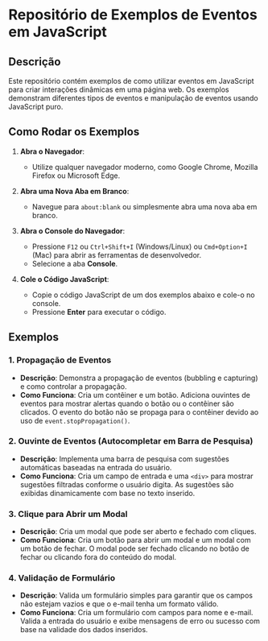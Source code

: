# Repositório de Exemplos de Eventos em JavaScript

## Descrição

Este repositório contém exemplos de como utilizar eventos em JavaScript para criar interações dinâmicas em uma página web. Os exemplos demonstram diferentes tipos de eventos e manipulação de eventos usando JavaScript puro.

## Como Rodar os Exemplos

1. **Abra o Navegador**:
   - Utilize qualquer navegador moderno, como Google Chrome, Mozilla Firefox ou Microsoft Edge.

2. **Abra uma Nova Aba em Branco**:
   - Navegue para `about:blank` ou simplesmente abra uma nova aba em branco.

3. **Abra o Console do Navegador**:
   - Pressione `F12` ou `Ctrl+Shift+I` (Windows/Linux) ou `Cmd+Option+I` (Mac) para abrir as ferramentas de desenvolvedor.
   - Selecione a aba **Console**.

4. **Cole o Código JavaScript**:
   - Copie o código JavaScript de um dos exemplos abaixo e cole-o no console.
   - Pressione **Enter** para executar o código.

## Exemplos

### 1. Propagação de Eventos

- **Descrição**: Demonstra a propagação de eventos (bubbling e capturing) e como controlar a propagação.
- **Como Funciona**: Cria um contêiner e um botão. Adiciona ouvintes de eventos para mostrar alertas quando o botão ou o contêiner são clicados. O evento do botão não se propaga para o contêiner devido ao uso de `event.stopPropagation()`.

### 2. Ouvinte de Eventos (Autocompletar em Barra de Pesquisa)

- **Descrição**: Implementa uma barra de pesquisa com sugestões automáticas baseadas na entrada do usuário.
- **Como Funciona**: Cria um campo de entrada e uma `<div>` para mostrar sugestões filtradas conforme o usuário digita. As sugestões são exibidas dinamicamente com base no texto inserido.

### 3. Clique para Abrir um Modal

- **Descrição**: Cria um modal que pode ser aberto e fechado com cliques.
- **Como Funciona**: Cria um botão para abrir um modal e um modal com um botão de fechar. O modal pode ser fechado clicando no botão de fechar ou clicando fora do conteúdo do modal.

### 4. Validação de Formulário

- **Descrição**: Valida um formulário simples para garantir que os campos não estejam vazios e que o e-mail tenha um formato válido.
- **Como Funciona**: Cria um formulário com campos para nome e e-mail. Valida a entrada do usuário e exibe mensagens de erro ou sucesso com base na validade dos dados inseridos.
